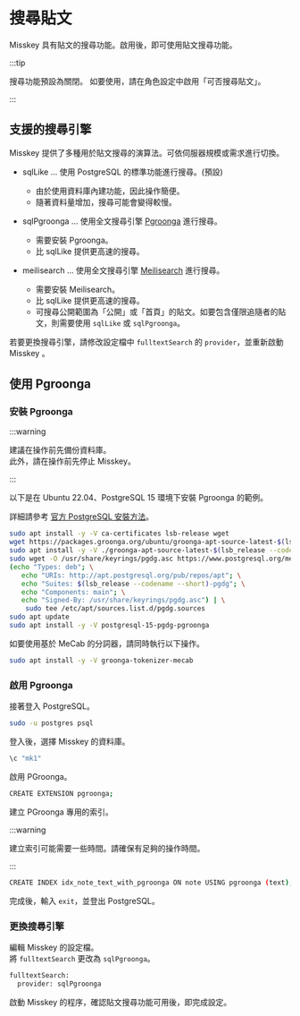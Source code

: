 # 搜尋貼文

Misskey 具有貼文的搜尋功能。啟用後，即可使用貼文搜尋功能。

:::tip

搜尋功能預設為關閉。
如要使用，請在角色設定中啟用「可否搜尋貼文」。

:::

## 支援的搜尋引擎

Misskey 提供了多種用於貼文搜尋的演算法。可依伺服器規模或需求進行切換。

- sqlLike ... 使用 PostgreSQL 的標準功能進行搜尋。(預設)
  - 由於使用資料庫內建功能，因此操作簡便。
  - 隨著資料量增加，搜尋可能會變得較慢。

- sqlPgroonga ... 使用全文搜尋引擎 [Pgroonga](https://pgroonga.github.io) 進行搜尋。
  - 需要安裝 Pgroonga。
  - 比 sqlLike 提供更高速的搜尋。

- meilisearch ... 使用全文搜尋引擎 [Meilisearch](https://www.meilisearch.com) 進行搜尋。
  - 需要安裝 Meilisearch。
  - 比 sqlLike 提供更高速的搜尋。
  - 可搜尋公開範圍為「公開」或「首頁」的貼文。如要包含僅限追隨者的貼文，則需要使用 `sqlLike` 或 `sqlPgroonga`。

若要更換搜尋引擎，請修改設定檔中 `fulltextSearch` 的 `provider`，並重新啟動 Misskey 。

## 使用 Pgroonga

### 安裝 Pgroonga

:::warning

建議在操作前先備份資料庫。  
此外，請在操作前先停止 Misskey。

:::

以下是在 Ubuntu 22.04、PostgreSQL 15 環境下安裝 Pgroonga 的範例。

詳細請參考 [官方 PostgreSQL 安裝方法](https://pgroonga.github.io/ja/install/ubuntu.html)。

```sh
sudo apt install -y -V ca-certificates lsb-release wget
wget https://packages.groonga.org/ubuntu/groonga-apt-source-latest-$(lsb_release --codename --short).deb
sudo apt install -y -V ./groonga-apt-source-latest-$(lsb_release --codename --short).deb
sudo wget -O /usr/share/keyrings/pgdg.asc https://www.postgresql.org/media/keys/ACCC4CF8.asc
(echo "Types: deb"; \
   echo "URIs: http://apt.postgresql.org/pub/repos/apt"; \
   echo "Suites: $(lsb_release --codename --short)-pgdg"; \
   echo "Components: main"; \
   echo "Signed-By: /usr/share/keyrings/pgdg.asc") | \
    sudo tee /etc/apt/sources.list.d/pgdg.sources
sudo apt update
sudo apt install -y -V postgresql-15-pgdg-pgroonga
```

如要使用基於 MeCab 的分詞器，請同時執行以下操作。

```sh
sudo apt install -y -V groonga-tokenizer-mecab
```

### 啟用 Pgroonga

接著登入 PostgreSQL。

```sh
sudo -u postgres psql
```

登入後，選擇 Misskey 的資料庫。

```sh
\c "mk1"
```

啟用 PGroonga。

```sh
CREATE EXTENSION pgroonga;
```

建立 PGroonga 專用的索引。

:::warning

建立索引可能需要一些時間。請確保有足夠的操作時間。

:::

```sh
CREATE INDEX idx_note_text_with_pgroonga ON note USING pgroonga (text);
```

完成後，輸入 `exit`，並登出 PostgreSQL。

### 更換搜尋引擎

編輯 Misskey 的設定檔。  
將 `fulltextSearch` 更改為 `sqlPgroonga`。

```sh
fulltextSearch:
  provider: sqlPgroonga
```

啟動 Misskey 的程序，確認貼文搜尋功能可用後，即完成設定。
